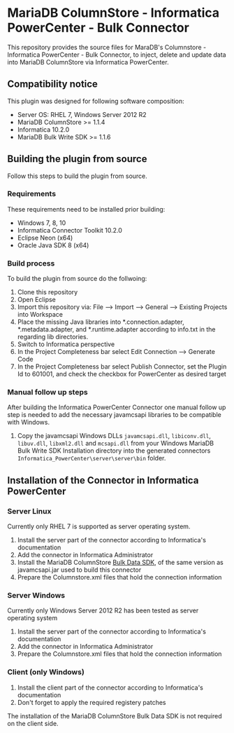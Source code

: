 # MariaDB ColumnStore - Informatica PowerCenter - Bulk Connector
This repository provides the source files for MaraDB's Columnstore - Informatica PowerCenter - Bulk Connector, to inject, delete and update data into MariaDB ColumnStore via Informatica PowerCenter.

## Compatibility notice
This plugin was designed for following software composition:
* Server OS: RHEL 7, Windows Server 2012 R2
* MariaDB ColumnStore >= 1.1.4 
* Informatica 10.2.0
* MariaDB Bulk Write SDK >= 1.1.6

## Building the plugin from source
Follow this steps to build the plugin from source.

### Requirements
These requirements need to be installed prior building:
* Windows 7, 8, 10
* Informatica Connector Toolkit 10.2.0
* Eclipse Neon (x64)
* Oracle Java SDK 8 (x64)

### Build process
To build the plugin from source do the follwoing:
1. Clone this repository
2. Open Eclipse
3. Import this repository via: File --> Import --> General --> Existing Projects into Workspace
4. Place the missing Java libraries into *.connection.adapter, *.metadata.adapter, and *.runtime.adapter according to info.txt in the regarding lib directories.
5. Switch to Informatica perspective
6. In the Project Completeness bar select Edit Connection --> Generate Code
7. In the Project Completeness bar select Publish Connector, set the Plugin Id to 601001, and check the checkbox for PowerCenter as desired target

### Manual follow up steps
After building the Informatica PowerCenter Connector one manual follow up step is needed to add the necessary javamcsapi libraries to be compatible with Windows.

1. Copy the javamcsapi Windows DLLs ``javamcsapi.dll``, ``libiconv.dll``, ``libuv.dll``, ``libxml2.dll`` and ``mcsapi.dll`` from your Windows MariaDB Bulk Write SDK Installation directory into the generated connectors ``Informatica_PowerCenter\server\server\bin`` folder.

## Installation of the Connector in Informatica PowerCenter

### Server Linux
Currently only RHEL 7 is supported as server operating system.

1. Install the server part of the connector according to Informatica's documentation
2. Add the connector in Informatica Administrator
3. Install the MariaDB ColumnStore [Bulk Data SDK](https://mariadb.com/downloads/mariadb-ax/data-adapters), of the same version as javamcsapi.jar used to build this connector
4. Prepare the Columnstore.xml files that hold the connection information

### Server Windows
Currently only Windows Server 2012 R2 has been tested as server operating system

1. Install the server part of the connector according to Informatica's documentation
2. Add the connector in Informatica Administrator
3. Prepare the Columnstore.xml files that hold the connection information

### Client (only Windows)
1. Install the client part of the connector according to Informatica's documentation
2. Don't forget to apply the required registery patches

The installation of the MariaDB ColumnStore Bulk Data SDK is not required on the client side.
